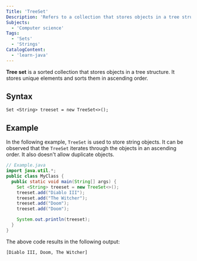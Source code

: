 ```yaml
---
Title: 'TreeSet'
Description: 'Refers to a collection that stores objects in a tree structure.'
Subjects:
  - 'Computer science'
Tags:
  - 'Sets'
  - 'Strings'
CatalogContent:
  - 'learn-java'
---
```


**Tree set** is a sorted collection that stores objects in a tree structure. It stores unique elements and sorts them in ascending order.

## Syntax

```pseudo
Set <String> treeset = new TreeSet<>();
```

## Example

In the following example, `TreeSet` is used to store string objects. It can be observed that the `TreeSet` iterates through the objects in an ascending order. It also doesn't allow duplicate objects.

```java
// Example.java
import java.util.*;
public class MyClass {
  public static void main(String[] args) {
    Set <String> treeset = new TreeSet<>();
    treeset.add("Diablo III");
    treeset.add("The Witcher");
    treeset.add("Doom");
    treeset.add("Doom");

    System.out.println(treeset);
  }
}
```

The above code results in the following output:

```shell
[Diablo III, Doom, The Witcher]
```
